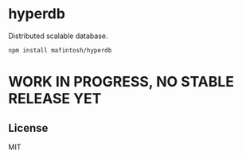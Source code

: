# hyperdb

Distributed scalable database.

```
npm install mafintosh/hyperdb
```

# WORK IN PROGRESS, NO STABLE RELEASE YET

## License

MIT
